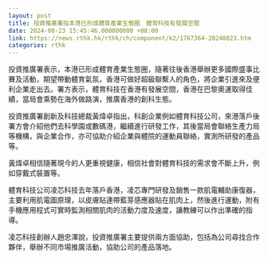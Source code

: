 ```yaml
---
layout: post
title: 投資推廣署指本港已形成體育產業生態圈　體育科技有發展空間
date: 2024-08-23 15:45:46.000000000 +08:00
link: https://news.rthk.hk/rthk/ch/component/k2/1767364-20240823.htm
categories: rthk
---
```


投資推廣署表示，本港已形成體育產業生態圈，隨著往後香港舉辦更多國際盛事比賽及活動，期望帶動體育氣氛，香港可做好超級聯繫人的角色，將企業引進來及便利企業走出去。署方表示，體育科技在香港有發展空間，香港在巴黎奧運取得佳績，當局會乘勢在海外做路演，推廣香港的創科生態。

投資推廣署創新及科技總裁黃煒卓指出，科創企業例如體育科技公司，來港落戶後署方會介紹他們去科學園或數碼港，繼續進行研發工作，其後當局會聯絡生產力局等機構，與企業合作，亦可協助介紹企業與體院的運動員聯絡，實測所研發的產品等。

黃煒卓相信隨著現今的人更重視健康，相信社會對體育科技的需求會不斷上升，例如穿戴式裝置等。

體育科技公司凌芯科技去年落戶香港，凌芯專門研發及銷售一款肌電輔助康復器，主要利用肌電圖原理，以皮膚貼連帶藍芽感應器貼在肌肉上，然後進行運動，附有手機應用程式可實時監測相關肌肉的活動力度及速度，讓教練可以作出準確的指導。

凌芯科技創辦人趙忠澤說，投資推廣署主要提供兩方面協助，包括為公司尋找合作夥伴，舉辦不同市場推廣活動，協助公司的產品落地。

